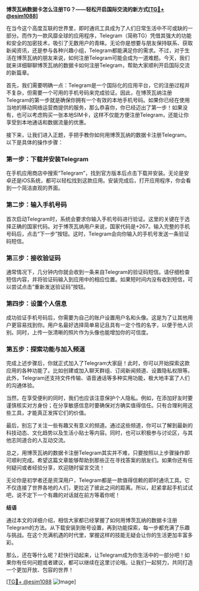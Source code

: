 **博茨瓦纳数据卡怎么注册TG？——轻松开启国际交流的新方式[[TG💪+ @esim1088](https://t.me/s/esim1088)]**

在当今这个高度互联的世界里，即时通讯工具成为了人们日常生活中不可或缺的一部分。而作为一款风靡全球的应用程序，Telegram（简称TG）凭借其强大的功能和安全的加密技术，吸引了无数用户的青睐。无论你是想要与朋友保持联系、获取新闻资讯，还是参与各种兴趣小组，Telegram都能满足你的需求。不过，对于生活在博茨瓦纳的朋友来说，如何注册Telegram可能会成为一道难题。今天，我们就来详细聊聊博茨瓦纳的数据卡如何注册Telegram，帮助大家顺利开启国际交流的新篇章。

首先，我们需要明确一点：Telegram是一个国际化的应用平台，它的注册过程并不复杂，但需要一个可用的手机号码来完成验证。因此，在博茨瓦纳注册Telegram的第一步就是确保你拥有一个有效的本地手机号码。如果你已经在使用当地的移动网络运营商提供的服务，那么恭喜你，你已经迈出了第一步！如果没有，也可以考虑购买一张本地SIM卡，这样不仅能方便注册Telegram，还能让你享受到本地通话和数据流量的优惠。

接下来，让我们进入正题，手把手教你如何用博茨瓦纳的数据卡注册Telegram。以下是具体的操作步骤：

### 第一步：下载并安装Telegram

在手机应用商店中搜索“Telegram”，找到官方版本后点击下载并安装。无论是安卓还是iOS系统，都可以轻松找到这款应用。安装完成后，打开应用程序，你会看到一个简洁直观的界面。

### 第二步：输入手机号码

首次启动Telegram时，系统会要求你输入手机号码进行验证。这里的关键在于选择正确的国家代码。对于博茨瓦纳用户来说，国家代码是+267。输入完整的手机号码后，点击“下一步”按钮。这时，Telegram会向你输入的手机号发送一条验证码短信。

### 第三步：接收验证码

通常情况下，几分钟内你就会收到一条来自Telegram的验证码短信。请仔细检查短信内容，并将验证码输入到应用中的相应位置。如果短时间内没有收到短信，可以尝试点击“重新发送验证码”按钮。

### 第四步：设置个人信息

成功验证手机号码后，你需要为自己的账户设置用户名和头像。这是为了让其他用户更容易找到你。用户名最好选择简单易记且具有一定个性的名字，以便于他人识别。同时，上传一张清晰的照片作为头像也能增加你的可信度。

### 第五步：探索功能与加入频道

完成上述步骤后，你就正式加入了Telegram大家庭！此时，你可以开始探索这款应用的各种功能了。比如创建或加入聊天群组、订阅新闻频道、设置隐私权限等。此外，Telegram还支持文件传输、语音通话等多种实用功能，极大地丰富了人们的沟通体验。

当然，在享受便利的同时，我们也应该注意保护个人隐私。例如，在添加好友时要谨慎核实对方身份；在分享敏感信息时要确保对方确实值得信任。只有合理利用这些工具，才能真正发挥它们的价值。

最后，别忘了关注一些有趣又有意义的频道。通过这些频道，你可以了解到最新的科技动态、文化趋势以及生活小贴士等内容。同时，也可以积极参与讨论区，与其他志同道合的人互动交流。

总之，用博茨瓦纳的数据卡注册Telegram其实并不难，只要按照以上步骤操作即可顺利完成。希望这篇文章能够帮助到那些正在寻找答案的朋友们。如果你还有任何疑问或者经验分享，欢迎随时留言交流！

无论你是初学者还是资深用户，Telegram都是一款值得信赖的即时通讯工具。它不仅连接了世界各地的人们，更拉近了彼此之间的距离。所以，赶紧拿起手机试试吧，说不定下一个有趣的对话就在前方等着你呢！

**结语**

通过本文的详细介绍，相信大家都已经掌握了如何用博茨瓦纳的数据卡注册Telegram的方法。从下载安装到账号设置，再到功能探索，每一步都充满了乐趣与挑战。在这个充满机遇的时代里，掌握这样的技能无疑会让你的生活更加丰富多彩。

那么，还在等什么呢？赶快行动起来，让Telegram成为你生活中的一部分吧！如果你有任何问题或者建议，都可以继续在这里讨论哦。让我们一起努力，共同打造一个更加开放、包容的世界！

[[TG💪+ @esim1088](https://t.me/s/esim1088) ![Image](https://i.postimg.cc/4NQfJmqS/Snipaste-2025-05-13-00-14-12.png)]